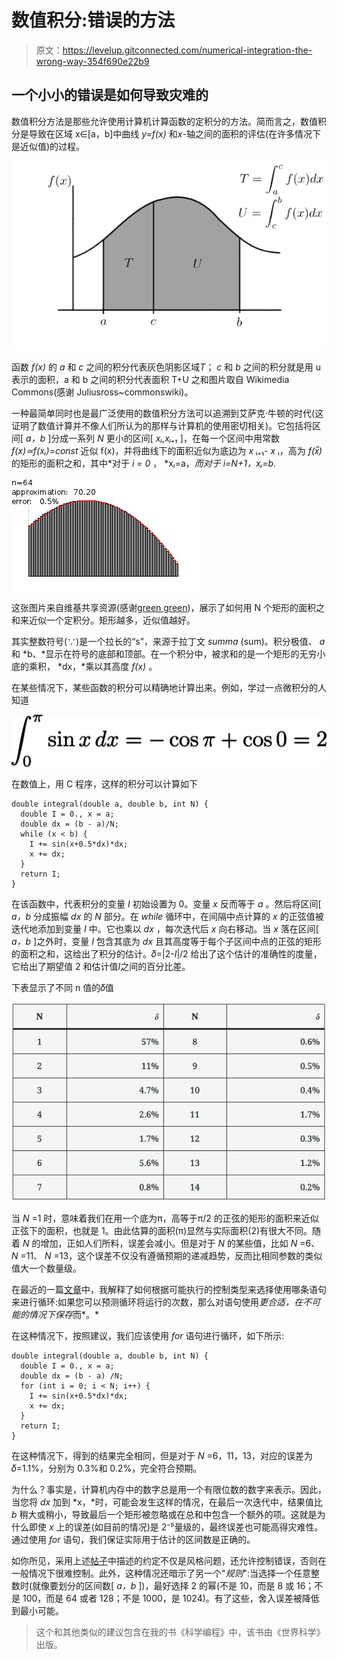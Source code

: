 # 数值积分:错误的方法

> 原文：<https://levelup.gitconnected.com/numerical-integration-the-wrong-way-354f690e22b9>

## 一个小小的错误是如何导致灾难的

数值积分方法是那些允许使用计算机计算函数的定积分的方法。简而言之，数值积分是导致在区域 x∈[a，b]中曲线 *y=f(x)* 和*x*-轴之间的面积的评估(在许多情况下是近似值)的过程。

![](img/0607bb1fdddb85c3b31f0d527503888a.png)

函数 *f(x)* 的 *a* 和 *c* 之间的积分代表灰色阴影区域*T*； *c* 和 *b* 之间的积分就是用 u 表示的面积，a 和 b 之间的积分代表面积 T+U 之和图片取自 Wikimedia Commons(感谢 Juliusross~commonswiki)。

一种最简单同时也是最广泛使用的数值积分方法可以追溯到艾萨克·牛顿的时代(这证明了数值计算并不像人们所认为的那样与计算机的使用密切相关)。它包括将区间[ *a，b* ]分成一系列 *N* 更小的区间[ *xᵢ,xᵢ₊₁* ]，在每一个区间中用常数 *f(x)≃f(xᵢ)=const* 近似 f(x)，并将曲线下的面积近似为底边为 *x* ᵢ₊₁- *x* ᵢ，高为 *f(x̅)* 的矩形的面积之和，其中*对于 *i = 0* ， *xᵢ=a，*而对于 *i=N+1，xᵢ=b.**

![](img/905a2643f75f58806cc27714c7ca5b49.png)

这张图片来自维基共享资源(感谢[green green](https://commons.wikimedia.org/wiki/User:Greenbreen))，展示了如何用 N 个矩形的面积之和来近似一个定积分。矩形越多，近似值越好。

其实整数符号(∵)是一个拉长的“s”，来源于拉丁文 *summa* (sum)。积分极值、 *a* 和 *b、*显示在符号的底部和顶部。在一个积分中，被求和的是一个矩形的无穷小底的乘积， *dx，*乘以其高度 *f(x)* 。

在某些情况下，某些函数的积分可以精确地计算出来。例如，学过一点微积分的人知道

![](img/27fb318b2dca2ed712e2cd920a1d6c45.png)

在数值上，用 C 程序，这样的积分可以计算如下

```
double integral(double a, double b, int N) { 
  double I = 0., x = a; 
  double dx = (b - a)/N; 
  while (x < b) {
    I += sin(x+0.5*dx)*dx;
    x += dx;
  }
  return I;
}
```

在该函数中，代表积分的变量 *I* 初始设置为 0。变量 *x* 反而等于 *a* 。然后将区间[ *a，b* 分成振幅 *dx* 的 *N* 部分。在 *while* 循环中，在间隔中点计算的 *x* 的正弦值被迭代地添加到变量 *I* 中。它也乘以 *dx* ，每次迭代后 *x* 向右移动。当 *x* 落在区间[ *a，b* ]之外时，变量 *I* 包含其底为 *dx* 且其高度等于每个子区间中点的正弦的矩形的面积之和，这给出了积分的估计。𝛿=|2-*I*|/2 给出了这个估计的准确性的度量，它给出了期望值 2 和估计值*I*之间的百分比差。

下表显示了不同 n 值的𝛿值

![](img/a9401e7dba39389838b8c2d9905952d9.png)

当 *N* =1 时，意味着我们在用一个底为π，高等于π/2 的正弦的矩形的面积来近似正弦下的面积，也就是 1。由此估算的面积(π)显然与实际面积(2)有很大不同。随着 *N* 的增加，正如人们所料，误差会减小。但是对于 *N* 的某些值，比如 *N* =6、 *N* =11、 *N* =13，这个误差不仅没有遵循预期的递减趋势，反而比相同参数的类似值大一个数量级。

在最近的一篇[文章](https://medium.com/swlh/programming-etiquette-8327fbe2d036?sk=7cb27b028eae68794466553989147df4)中，我解释了如何根据可能执行的控制类型来选择使用哪条语句来进行循环:如果您可以预测循环将运行的次数，那么对语句使用*更合适，在不可能的情况下保存*而*。*

在这种情况下，按照建议，我们应该使用 *for* 语句进行循环，如下所示:

```
double integral(double a, double b, int N) {
  double I = 0., x = a;
  double dx = (b - a) /N;
  for (int i = 0; i < N; i++) {
    I += sin(x+0.5*dx)*dx;
    x += dx;
  }
  return I;
}
```

在这种情况下，得到的结果完全相同，但是对于 *N* =6，11，13，对应的误差为𝛿=1.1%，分别为 0.3%和 0.2%，完全符合预期。

为什么？事实是，计算机内存中的数字总是用一个有限位数的数字来表示。因此，当您将 *dx* 加到 *x，*时，可能会发生这样的情况，在最后一次迭代中，结果值比 *b* 稍大或稍小，导致最后一个矩形被忽略或在总和中包含一个额外的项。这就是为什么即使 *x* 上的误差(如目前的情况)是 2⁻⁵量级的，最终误差也可能高得灾难性。通过使用 *for* 语句，我们保证实际用于估计的区间数是正确的。

如你所见，采用上述[帖子](https://medium.com/swlh/programming-etiquette-8327fbe2d036?sk=7cb27b028eae68794466553989147df4)中描述的约定不仅是风格问题，还允许控制错误，否则在一般情况下很难控制。此外，这种情况还暗示了另一个"*规则*":当选择一个任意整数时(就像要划分的区间数[ *a，b* ])，最好选择 2 的幂(不是 10，而是 8 或 16；不是 100，而是 64 或者 128；不是 1000，是 1024)。有了这些，舍入误差被降低到最小可能。

> 这个和其他类似的建议包含在我的书《科学编程》中，该书由《世界科学》出版。